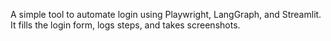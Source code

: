 A simple tool to automate login using Playwright, LangGraph, and Streamlit.  
It fills the login form, logs steps, and takes screenshots.
